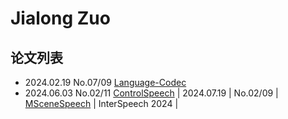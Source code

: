 # Jialong Zuo


## 论文列表


- 2024.02.19 No.07/09 [Language-Codec](../Models/Speech_Neural_Codec/2024.02.19_Language-Codec.md)
- 2024.06.03 No.02/11 [ControlSpeech](../Models/Speech_LLM/2024.06.03_ControlSpeech.md)
| 2024.07.19 | No.02/09 | [MSceneSpeech](../Datasets/2024.07.19_MSceneSpeech.md) | InterSpeech 2024 |